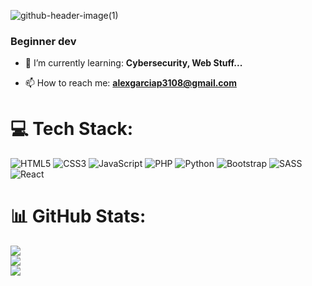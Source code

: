 
![github-header-image(1)](https://github.com/user-attachments/assets/87f6eceb-f6ce-4afe-a9b7-d53919dc1e8a)


<h3 align="left">Beginner dev</h3>

- 🌱 I’m currently learning: **Cybersecurity, Web Stuff...**

- 📫 How to reach me: **alexgarciap3108@gmail.com**

# 💻 Tech Stack:
![HTML5](https://img.shields.io/badge/html5-%23E34F26.svg?style=for-the-badge&logo=html5&logoColor=white) ![CSS3](https://img.shields.io/badge/css3-%231572B6.svg?style=for-the-badge&logo=css3&logoColor=white) ![JavaScript](https://img.shields.io/badge/javascript-%23323330.svg?style=for-the-badge&logo=javascript&logoColor=%23F7DF1E) ![PHP](https://img.shields.io/badge/php-%23777BB4.svg?style=for-the-badge&logo=php&logoColor=white) ![Python](https://img.shields.io/badge/python-3670A0?style=for-the-badge&logo=python&logoColor=ffdd54) ![Bootstrap](https://img.shields.io/badge/bootstrap-%238511FA.svg?style=for-the-badge&logo=bootstrap&logoColor=white) ![SASS](https://img.shields.io/badge/SASS-hotpink.svg?style=for-the-badge&logo=SASS&logoColor=white) ![React](https://img.shields.io/badge/react-%2320232a.svg?style=for-the-badge&logo=react&logoColor=%2361DAFB)
# 📊 GitHub Stats:
![](https://github-readme-stats.vercel.app/api?username=cclouud&theme=dark&hide_border=true&include_all_commits=true&count_private=true)<br/>
![](https://github-readme-streak-stats.herokuapp.com/?user=cclouud&theme=dark&hide_border=true)<br/>
![](https://github-readme-stats.vercel.app/api/top-langs/?username=cclouud&theme=dark&hide_border=true&include_all_commits=true&count_private=true&layout=compact)

<!-- Proudly created with GPRM ( https://gprm.itsvg.in ) -->
